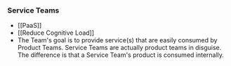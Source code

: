 ### Service Teams
- [[PaaS]]
- [[Reduce Cognitive Load]]
- The Team's goal is to provide service(s) that are easily consumed by Product Teams. Service Teams are actually product teams in disguise.  The difference is that a Service Team's product is consumed internally.